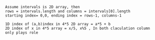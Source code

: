     Assume intervals is 2D array, then 
    rows = intervals.length and columns = intervals[0].length
    starting index= 0,0, ending index = rows-1, columns-1

    1D index of (a,b)index in 4*5 2D array = a*5 + b
    2D index of x in 4*5 array = x/5, x%5 , In both claculation column only plays role